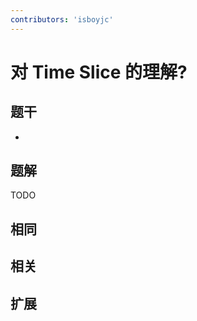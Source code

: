 ```yaml
---
contributors: 'isboyjc'
---
```


# 对 Time Slice 的理解?


## 题干

- 



## 题解

<!-- ::: details 点我查看题解 -->

  TODO

<!-- ::: -->



## 相同


## 相关


## 扩展

